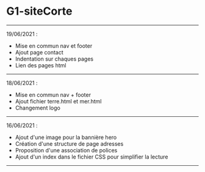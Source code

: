 # G1-siteCorte

-------------------------------------------------------
19/06/2021 :

- Mise en commun nav et footer
- Ajout page contact
- Indentation sur chaques pages
- Lien des pages html

-------------------------------------------------------

18/06/2021 :

- Mise en commun nav + footer
- Ajout fichier terre.html et mer.html
- Changement logo

--------------------------------------------------------
16/06/2021 :

- Ajout d'une image pour la bannière hero
- Création d'une structure de page adresses
- Proposition d'une association de polices
- Ajout d'un index dans le fichier CSS pour simplifier la lecture


--------------------------------------------------------


